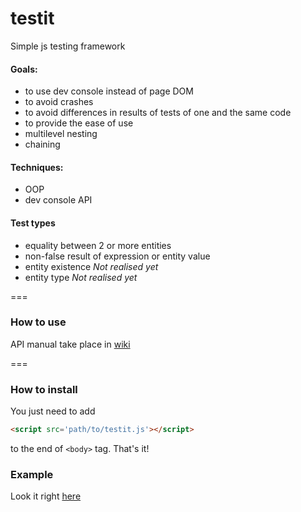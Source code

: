testit
===================

Simple js testing framework

#### Goals:
  + to use dev console instead of page DOM
  + to avoid crashes
  + to avoid differences in results of tests of one and the same code
  + to provide the ease of use
  + multilevel nesting
  + chaining

#### Techniques:
  + OOP
  + dev console API

#### Test types
  + equality between 2 or more entities
  + non-false result of expression or entity value
  + entity existence *Not realised yet*
  + entity type *Not realised yet*

===

### How to use
API manual take place in [wiki](./wiki/API)

===

### How to install
You just need to add 
```html
<script src='path/to/testit.js'></script>
```
to the end of  `<body>` tag. That's it!

### Example
Look it right [here](./wiki/etc#example)
